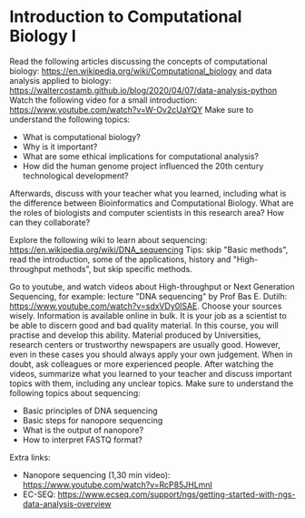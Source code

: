 # Introduction to Computational Biology I

Read the following articles discussing the concepts of computational biology: https://en.wikipedia.org/wiki/Computational_biology and data analysis applied to biology: https://waltercostamb.github.io/blog/2020/04/07/data-analysis-python Watch the following video for a small introduction: https://www.youtube.com/watch?v=W-Ov2cUaYQY Make sure to understand the following topics:

- What is computational biology?
- Why is it important?
- What are some ethical implications for computational analysis?
- How did the human genome project influenced the 20th century technological development?

Afterwards, discuss with your teacher what you learned, including what is the difference between Bioinformatics and Computational Biology. What are the roles of biologists and computer scientists in this research area? How can they collaborate? 

Explore the following wiki to learn about sequencing: https://en.wikipedia.org/wiki/DNA_sequencing Tips: skip "Basic methods", read the introduction, some of the applications, history and "High-throughput methods", but skip specific methods.

Go to youtube, and watch videos about High-throughput or Next Generation Sequencing, for example: lecture "DNA sequencing" by Prof Bas E. Dutilh: https://www.youtube.com/watch?v=sdxVDy0lSAE. Choose your sources wisely. Information is available online in bulk. It is your job as a scientist to be able to discern good and bad quality material. In this course, you will practise and develop this ability. Material produced by Universities, research centers or trustworthy newspapers are usually good. However, even in these cases you should always apply your own judgement. When in doubt, ask colleagues or more experienced people. After watching the videos, summarize what you learned to your teacher and discuss important topics with them, including any unclear topics. Make sure to understand the following topics about sequencing:

- Basic principles of DNA sequencing
- Basic steps for nanopore sequencing 
- What is the output of nanopore?
- How to interpret FASTQ format?

Extra links:  
- Nanopore sequencing (1,30 min video): https://www.youtube.com/watch?v=RcP85JHLmnI
- EC-SEQ: https://www.ecseq.com/support/ngs/getting-started-with-ngs-data-analysis-overview 
